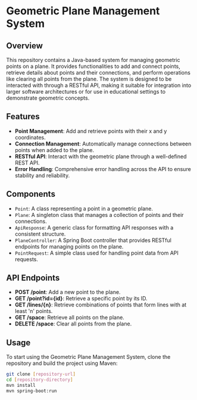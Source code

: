 # Geometric Plane Management System

## Overview
This repository contains a Java-based system for managing geometric points on a plane. It provides functionalities to add and connect points, retrieve details about points and their connections, and perform operations like clearing all points from the plane. The system is designed to be interacted with through a RESTful API, making it suitable for integration into larger software architectures or for use in educational settings to demonstrate geometric concepts.

## Features
- **Point Management**: Add and retrieve points with their x and y coordinates.
- **Connection Management**: Automatically manage connections between points when added to the plane.
- **RESTful API**: Interact with the geometric plane through a well-defined REST API.
- **Error Handling**: Comprehensive error handling across the API to ensure stability and reliability.

## Components
- `Point`: A class representing a point in a geometric plane.
- `Plane`: A singleton class that manages a collection of points and their connections.
- `ApiResponse`: A generic class for formatting API responses with a consistent structure.
- `PlaneController`: A Spring Boot controller that provides RESTful endpoints for managing points on the plane.
- `PointRequest`: A simple class used for handling point data from API requests.

## API Endpoints
- **POST /point**: Add a new point to the plane.
- **GET /point?id={id}**: Retrieve a specific point by its ID.
- **GET /lines/{n}**: Retrieve combinations of points that form lines with at least 'n' points.
- **GET /space**: Retrieve all points on the plane.
- **DELETE /space**: Clear all points from the plane.

## Usage
To start using the Geometric Plane Management System, clone the repository and build the project using Maven:

```bash
git clone [repository-url]
cd [repository-directory]
mvn install
mvn spring-boot:run